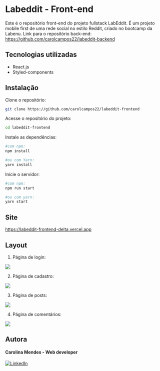 # Labeddit - Front-end

Este é o repositório front-end do projeto fullstack LabEddit. É um projeto mobile first de uma rede social no estilo Reddit, criado no bootcamp da Labenu.
Link para o repositório back-end: https://github.com/carolcampos22/labeddit-backend

## Tecnologias utilizadas
 - React.js
 - Styled-components

## Instalação
Clone o repositório:
 ```bash
 git clone https://github.com/carolcampos22/labeddit-frontend
 ```

Acesse o repositório do projeto: 
```bash
cd labeddit-frontend

```

Instale as dependências:
```bash
#com npm:
npm install

#ou com Yarn:
yarn install
```

Inicie o servidor:
```bash
#com npm:
npm run start

#ou com yarn:
yarn start
```

## Site 
https://labeddit-frontend-delta.vercel.app

## Layout

1. Página de login:

![](./src//assets//screenshots/login-page.png)

2. Página de cadastro:

![](./src/assets/screenshots/signup-page.png)

3. Página de posts:

![](./src/assets/screenshots/posts-page.png)

4. Página de comentários:

![](./src/assets/screenshots/comments-page.png)

## Autora

#### Carolina Mendes - Web developer
[![LinkedIn](https://img.shields.io/badge/LinkedIn-000?style=for-the-badge&logo=linkedin&logoColor=0E76A8)](https://www.linkedin.com/in/dev-carolina-mendes/)